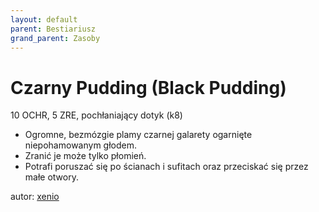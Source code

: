 ```yaml
---
layout: default
parent: Bestiariusz
grand_parent: Zasoby
---
```

# Czarny Pudding (Black Pudding)

10 OCHR, 5 ZRE, pochłaniający dotyk (k8)

- Ogromne, bezmózgie plamy czarnej galarety ogarnięte niepohamowanym głodem.
- Zranić je może tylko płomień.  
- Potrafi poruszać się po ścianach i sufitach oraz przeciskać się przez małe otwory.

autor: [xenio](https://xenioinabottle.blogspot.com)
